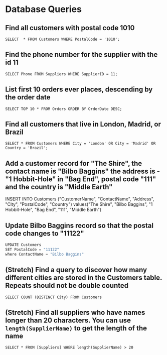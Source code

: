 # Database Queries

## Find all customers with postal code 1010

`SELECT  * FROM Customers WHERE PostalCode = '1010';`

## Find the phone number for the supplier with the id 11

`SELECT Phone FROM Suppliers WHERE SupplierID = 11;`

## List first 10 orders ever places, descending by the order date

`SELECT TOP 10 * FROM Orders ORDER BY OrderDate DESC;`

## Find all customers that live in London, Madrid, or Brazil

`SELECT * FROM Customers WHERE City = 'London' OR City = 'Madrid' OR Country = 'Brazil';`

## Add a customer record for "The Shire", the contact name is "Bilbo Baggins" the address is -"1 Hobbit-Hole" in "Bag End", postal code "111" and the country is "Middle Earth"

INSERT INTO Customers ("CustomerName", "ContactName", "Address", "City", "PostalCode", "Country") values("The Shire", "Bilbo Baggins", "1 Hobbit-Hole", "Bag End", "111", "Middle Earth")

## Update Bilbo Baggins record so that the postal code changes to "11122"

```js
UPDATE Customers
SET PostalCode = "11122"
where ContactName = "Bilbo Baggins"
```

## (Stretch) Find a query to discover how many different cities are stored in the Customers table. Repeats should not be double counted

`SELECT COUNT (DISTINCT City) FROM Customers`

## (Stretch) Find all suppliers who have names longer than 20 characters. You can use `length(SupplierName)` to get the length of the name

`SELECT * FROM [Suppliers] WHERE length(SupplierName) > 20`
